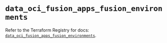 # `data_oci_fusion_apps_fusion_environments`

Refer to the Terraform Registry for docs: [`data_oci_fusion_apps_fusion_environments`](https://registry.terraform.io/providers/oracle/oci/6.18.0/docs/data-sources/fusion_apps_fusion_environments).
